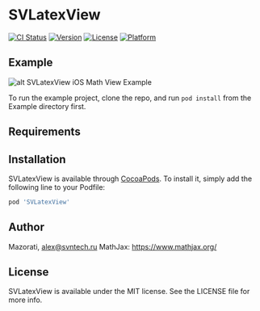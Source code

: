 # SVLatexView

[![CI Status](https://img.shields.io/travis/Mazorati/SVLatexView.svg?style=flat)](https://travis-ci.org/Mazorati/SVLatexView)
[![Version](https://img.shields.io/cocoapods/v/SVLatexView.svg?style=flat)](https://cocoapods.org/pods/SVLatexView)
[![License](https://img.shields.io/cocoapods/l/SVLatexView.svg?style=flat)](https://cocoapods.org/pods/SVLatexView)
[![Platform](https://img.shields.io/cocoapods/p/SVLatexView.svg?style=flat)](https://cocoapods.org/pods/SVLatexView)

## Example

![alt SVLatexView iOS Math View Example](https://cdn-images-1.medium.com/max/1600/1*dVJv23ChJixjayLKzL9HRg.png)

To run the example project, clone the repo, and run `pod install` from the Example directory first.

## Requirements

## Installation

SVLatexView is available through [CocoaPods](https://cocoapods.org). To install
it, simply add the following line to your Podfile:

```ruby
pod 'SVLatexView'
```

## Author

Mazorati, alex@svntech.ru
MathJax: https://www.mathjax.org/

## License

SVLatexView is available under the MIT license. See the LICENSE file for more info.
